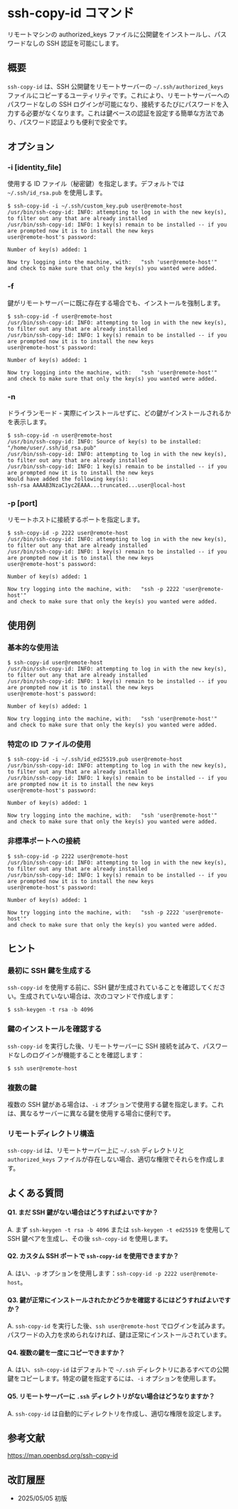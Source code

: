 # ssh-copy-id コマンド

リモートマシンの authorized_keys ファイルに公開鍵をインストールし、パスワードなしの SSH 認証を可能にします。

## 概要

`ssh-copy-id` は、SSH 公開鍵をリモートサーバーの `~/.ssh/authorized_keys` ファイルにコピーするユーティリティです。これにより、リモートサーバーへのパスワードなしの SSH ログインが可能になり、接続するたびにパスワードを入力する必要がなくなります。これは鍵ベースの認証を設定する簡単な方法であり、パスワード認証よりも便利で安全です。

## オプション

### **-i [identity_file]**

使用する ID ファイル（秘密鍵）を指定します。デフォルトでは `~/.ssh/id_rsa.pub` を使用します。

```console
$ ssh-copy-id -i ~/.ssh/custom_key.pub user@remote-host
/usr/bin/ssh-copy-id: INFO: attempting to log in with the new key(s), to filter out any that are already installed
/usr/bin/ssh-copy-id: INFO: 1 key(s) remain to be installed -- if you are prompted now it is to install the new keys
user@remote-host's password: 

Number of key(s) added: 1

Now try logging into the machine, with:   "ssh 'user@remote-host'"
and check to make sure that only the key(s) you wanted were added.
```

### **-f**

鍵がリモートサーバーに既に存在する場合でも、インストールを強制します。

```console
$ ssh-copy-id -f user@remote-host
/usr/bin/ssh-copy-id: INFO: attempting to log in with the new key(s), to filter out any that are already installed
/usr/bin/ssh-copy-id: INFO: 1 key(s) remain to be installed -- if you are prompted now it is to install the new keys
user@remote-host's password: 

Number of key(s) added: 1

Now try logging into the machine, with:   "ssh 'user@remote-host'"
and check to make sure that only the key(s) you wanted were added.
```

### **-n**

ドライランモード - 実際にインストールせずに、どの鍵がインストールされるかを表示します。

```console
$ ssh-copy-id -n user@remote-host
/usr/bin/ssh-copy-id: INFO: Source of key(s) to be installed: "/home/user/.ssh/id_rsa.pub"
/usr/bin/ssh-copy-id: INFO: attempting to log in with the new key(s), to filter out any that are already installed
/usr/bin/ssh-copy-id: INFO: 1 key(s) remain to be installed -- if you are prompted now it is to install the new keys
Would have added the following key(s):
ssh-rsa AAAAB3NzaC1yc2EAAA...truncated...user@local-host
```

### **-p [port]**

リモートホストに接続するポートを指定します。

```console
$ ssh-copy-id -p 2222 user@remote-host
/usr/bin/ssh-copy-id: INFO: attempting to log in with the new key(s), to filter out any that are already installed
/usr/bin/ssh-copy-id: INFO: 1 key(s) remain to be installed -- if you are prompted now it is to install the new keys
user@remote-host's password: 

Number of key(s) added: 1

Now try logging into the machine, with:   "ssh -p 2222 'user@remote-host'"
and check to make sure that only the key(s) you wanted were added.
```

## 使用例

### 基本的な使用法

```console
$ ssh-copy-id user@remote-host
/usr/bin/ssh-copy-id: INFO: attempting to log in with the new key(s), to filter out any that are already installed
/usr/bin/ssh-copy-id: INFO: 1 key(s) remain to be installed -- if you are prompted now it is to install the new keys
user@remote-host's password: 

Number of key(s) added: 1

Now try logging into the machine, with:   "ssh 'user@remote-host'"
and check to make sure that only the key(s) you wanted were added.
```

### 特定の ID ファイルの使用

```console
$ ssh-copy-id -i ~/.ssh/id_ed25519.pub user@remote-host
/usr/bin/ssh-copy-id: INFO: attempting to log in with the new key(s), to filter out any that are already installed
/usr/bin/ssh-copy-id: INFO: 1 key(s) remain to be installed -- if you are prompted now it is to install the new keys
user@remote-host's password: 

Number of key(s) added: 1

Now try logging into the machine, with:   "ssh 'user@remote-host'"
and check to make sure that only the key(s) you wanted were added.
```

### 非標準ポートへの接続

```console
$ ssh-copy-id -p 2222 user@remote-host
/usr/bin/ssh-copy-id: INFO: attempting to log in with the new key(s), to filter out any that are already installed
/usr/bin/ssh-copy-id: INFO: 1 key(s) remain to be installed -- if you are prompted now it is to install the new keys
user@remote-host's password: 

Number of key(s) added: 1

Now try logging into the machine, with:   "ssh -p 2222 'user@remote-host'"
and check to make sure that only the key(s) you wanted were added.
```

## ヒント

### 最初に SSH 鍵を生成する

`ssh-copy-id` を使用する前に、SSH 鍵が生成されていることを確認してください。生成されていない場合は、次のコマンドで作成します：

```console
$ ssh-keygen -t rsa -b 4096
```

### 鍵のインストールを確認する

`ssh-copy-id` を実行した後、リモートサーバーに SSH 接続を試みて、パスワードなしのログインが機能することを確認します：

```console
$ ssh user@remote-host
```

### 複数の鍵

複数の SSH 鍵がある場合は、`-i` オプションで使用する鍵を指定します。これは、異なるサーバーに異なる鍵を使用する場合に便利です。

### リモートディレクトリ構造

`ssh-copy-id` は、リモートサーバー上に `~/.ssh` ディレクトリと `authorized_keys` ファイルが存在しない場合、適切な権限でそれらを作成します。

## よくある質問

#### Q1. まだ SSH 鍵がない場合はどうすればよいですか？
A. まず `ssh-keygen -t rsa -b 4096` または `ssh-keygen -t ed25519` を使用して SSH 鍵ペアを生成し、その後 `ssh-copy-id` を使用します。

#### Q2. カスタム SSH ポートで `ssh-copy-id` を使用できますか？
A. はい、`-p` オプションを使用します：`ssh-copy-id -p 2222 user@remote-host`。

#### Q3. 鍵が正常にインストールされたかどうかを確認するにはどうすればよいですか？
A. `ssh-copy-id` を実行した後、`ssh user@remote-host` でログインを試みます。パスワードの入力を求められなければ、鍵は正常にインストールされています。

#### Q4. 複数の鍵を一度にコピーできますか？
A. はい、`ssh-copy-id` はデフォルトで `~/.ssh` ディレクトリにあるすべての公開鍵をコピーします。特定の鍵を指定するには、`-i` オプションを使用します。

#### Q5. リモートサーバーに `.ssh` ディレクトリがない場合はどうなりますか？
A. `ssh-copy-id` は自動的にディレクトリを作成し、適切な権限を設定します。

## 参考文献

https://man.openbsd.org/ssh-copy-id

## 改訂履歴

- 2025/05/05 初版